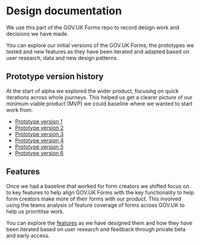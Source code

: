 # Design documentation

We use this part of the GOV.UK Forms repo to record design work and decisions we have made.  

You can explore our initial versions of the GOV.UK Forms, the prototypes we tested and new features as they have been iterated and adapted based on user research, data and new design patterns.  

## Prototype version history

At the start of alpha we explored the wider product, focusing on quick iterations across whole journeys. This helped us get a clearer picture of our minimum viable product (MVP) we could baseline where we wanted to start work from.  

* [Prototype version 1](/prototype-version-1)
* [Prototype version 2](/prototype-version-2)
* [Prototype version 3](/prototype-version-3)
* [Prototype version 4](/prototype-version-4)
* [Prototype version 5](/prototype-version-5)
* [Prototype version 6](/prototype-version-6)

## Features

Once we had a baseline that worked for form creators we shifted focus on to key features to help align GOV.UK Forms with the key functionality to help form creators make more of their forms with our product. This involved using the teams analysis of feature coverage of forms across GOV.UK to help us priorititse work. 

You can explore the [features](/features) as we have designed them and how they have been iterated based on user research and feedback through private beta and early access. 
